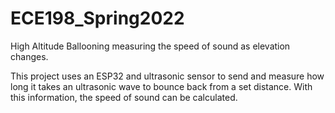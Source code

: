 # ECE198_Spring2022

High Altitude Ballooning measuring the speed of sound as elevation changes.

This project uses an ESP32 and ultrasonic sensor to send and measure how long it takes an ultrasonic wave to bounce back from a set distance.
With this information, the speed of sound can be calculated.
